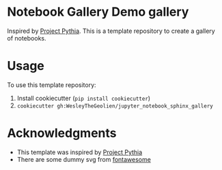 # Notebook Gallery Demo gallery

Inspired by [Project Pythia](https://github.com/ProjectPythia/projectpythia.github.io). This is a template repository to create a gallery of notebooks.

# Usage

To use this template repository:
1. Install cookiecutter (`pip install cookiecutter`)
1. `cookiecutter gh:WesleyTheGeolien/jupyter_notebook_sphinx_gallery`

# Acknowledgments

- This template was inspired by [Project Pythia](https://github.com/ProjectPythia/projectpythia.github.io)
- There are some dummy svg from [fontawesome](https://fontawesome.com)
